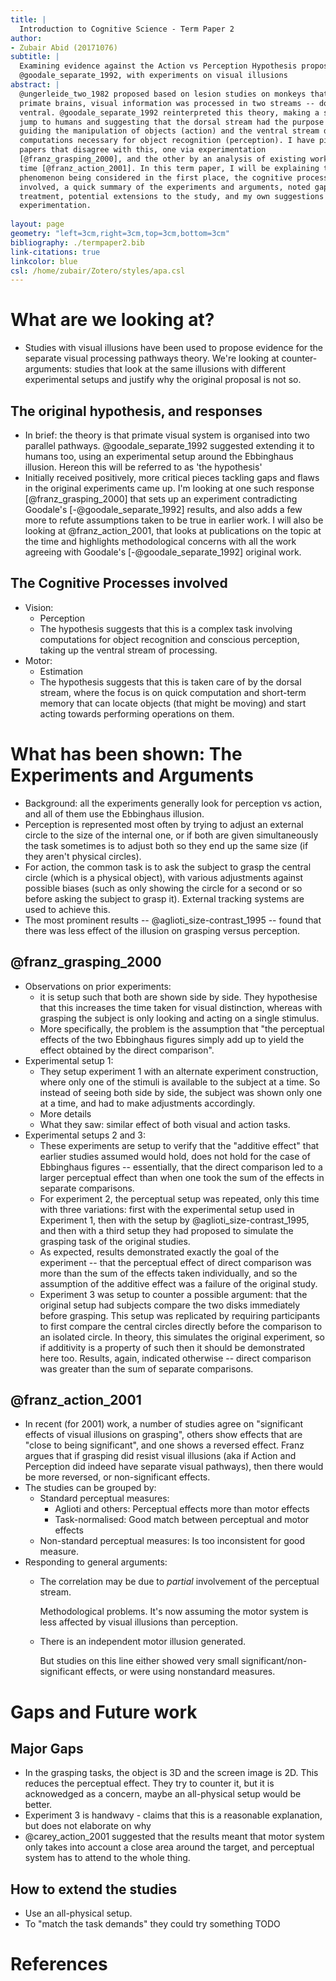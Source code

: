 ```yaml
---
title: |
  Introduction to Cognitive Science - Term Paper 2
author: 
- Zubair Abid (20171076)
subtitle: |
  Examining evidence against the Action vs Perception Hypothesis proposed by
  @goodale_separate_1992, with experiments on visual illusions
abstract: |
  @ungerleide_two_1982 proposed based on lesion studies on monkeys that in
  primate brains, visual information was processed in two streams -- dorsal and
  ventral. @goodale_separate_1992 reinterpreted this theory, making a species
  jump to humans and suggesting that the dorsal stream had the purpose of
  guiding the manipulation of objects (action) and the ventral stream did the
  computations necessary for object recognition (perception). I have picked two
  papers that disagree with this, one via experimentation
  [@franz_grasping_2000], and the other by an analysis of existing work at the
  time [@franz_action_2001]. In this term paper, I will be explaining the
  phenomenon being considered in the first place, the cognitive processes
  involved, a quick summary of the experiments and arguments, noted gaps in the
  treatment, potential extensions to the study, and my own suggestions on future
  experimentation.
  
layout: page
geometry: "left=3cm,right=3cm,top=3cm,bottom=3cm"
bibliography: ./termpaper2.bib
link-citations: true
linkcolor: blue
csl: /home/zubair/Zotero/styles/apa.csl
---
```


# What are we looking at?

- Studies with visual illusions have been used to propose evidence for the
  separate visual processing pathways theory. We're looking at
  counter-arguments: studies that look at the same illusions with different
  experimental setups and justify why the original proposal is not so.

## The original hypothesis, and responses 

- In brief: the theory is that primate visual system is organised into two
  parallel pathways. @goodale_separate_1992 suggested extending it to humans
  too, using an experimental setup around the Ebbinghaus illusion. Hereon this
  will be referred to as 'the hypothesis'
- Initially received positively, more critical pieces tackling gaps and flaws in
  the original experiments came up. I'm looking at one such response 
  [@franz_grasping_2000] that sets up an experiment contradicting Goodale's 
  [-@goodale_separate_1992] results, and also adds a few more to refute 
  assumptions taken to be true in earlier work. I will also be looking at
  @franz_action_2001, that looks at publications on the topic at the time and
  highlights methodological concerns with all the work agreeing with Goodale's
  [-@goodale_separate_1992] original work.

## The Cognitive Processes involved

- Vision:
    - Perception
    - The hypothesis suggests that this is a complex task involving
      computations for object recognition and conscious perception, taking up
      the ventral stream of processing.
- Motor:
    - Estimation
    - The hypothesis suggests that this is taken care of by the dorsal stream,
      where the focus is on quick computation and short-term memory that can
      locate objects (that might be moving) and start acting towards performing
      operations on them.

# What has been shown: The Experiments and Arguments

- Background: all the experiments generally look for perception vs action, and
  all of them use the Ebbinghaus illusion.
- Perception is represented most often by trying to adjust an external circle to
  the size of the internal one, or if both are given simultaneously the task 
  sometimes is to adjust both so they end up the same size (if they aren't
  physical circles).
- For action, the common task is to ask the subject to grasp the central circle
  (which is a physical object), with various adjustments against possible biases
  (such as only showing the circle for a second or so before asking the subject
  to grasp it). External tracking systems are used to achieve this.
- The most prominent results -- @aglioti_size-contrast_1995 -- 
  found that there was less effect of the illusion on grasping versus
  perception.

## @franz_grasping_2000

- Observations on prior experiments:
    - it is setup such that both are shown side by side. They hypothesise that
      this increases the time taken for visual distinction, whereas with
      grasping the subject is only looking and acting on a single stimulus.
    - More specifically, the problem is the assumption that "the perceptual 
      effects of the two Ebbinghaus figures simply add up to yield the effect 
      obtained by the direct comparison".
- Experimental setup 1:
    - They setup experiment 1 with an alternate experiment construction, where
      only one of the stimuli is available to the subject at a time. So instead
      of seeing both side by side, the subject was shown only one at a time, and
      had to make adjustments accordingly.
    - More details
    - What they saw: similar effect of both visual and action tasks.
- Experimental setups 2 and 3:
    - These experiments are setup to verify that the "additive effect" that 
      earlier studies assumed would hold, does not hold for the case of
      Ebbinghaus figures -- essentially, that the direct comparison led to a
      larger perceptual effect than when one took the sum of the effects in
      separate comparisons.
    - For experiment 2, the perceptual setup was repeated, only this time with
      three variations: first with the experimental setup used in Experiment 1,
      then with the setup by @aglioti_size-contrast_1995, and then with a third
      setup they had proposed to simulate the grasping task of the original
      studies.
    - As expected, results demonstrated exactly the goal of the experiment --
      that the perceptual effect of direct comparison was more than the sum of
      the effects taken individually, and so the assumption of the additive 
      effect was a failure of the original study.
    - Experiment 3 was setup to counter a possible argument: that the original
      setup had subjects compare the two disks immediately before grasping. This
      setup was replicated by requiring participants to first compare the
      central circles directly before the comparison to an isolated circle. In
      theory, this simulates the original experiment, so if additivity is a
      property of such then it should be demonstrated here too. Results, again,
      indicated otherwise -- direct comparison was greater than the sum of
      separate comparisons.

## @franz_action_2001

- In recent (for 2001) work, a number of studies agree on "significant effects
  of visual illusions on grasping", others show effects that are "close to being
  significant", and one shows a reversed effect. Franz argues that if grasping
  did resist visual illusions (aka if Action and Perception did indeed have
  separate visual pathways), then there would be more reversed, or 
  non-significant effects.
- The studies can be grouped by:
    - Standard perceptual measures:
        - Aglioti and others: Perceptual effects more than motor effects
        - Task-normalised: Good match between perceptual and motor effects
    - Non-standard perceptual measures: Is too inconsistent for good measure.
- Responding to general arguments:
    - The correlation may be due to *partial* involvement of the perceptual
      stream.
      
      Methodological problems. It's now assuming the motor system is less
      affected by visual illusions than perception.
    - There is an independent motor illusion generated. 
      
      But studies on this line either showed very small
      significant/non-significant effects, or were using nonstandard measures.

# Gaps and Future work

## Major Gaps

- In the grasping tasks, the object is 3D and the screen image is 2D. This
  reduces the perceptual effect. They try to counter it, but it is acknowedged
  as a concern, maybe an all-physical setup would be better. 
- Experiment 3 is handwavy - claims that this is a reasonable explanation, but
  does not elaborate on why
- @carey_action_2001 suggested that the results meant that motor system only
  takes into account a close area around the target, and perceptual system has
  to attend to the whole thing.

## How to extend the studies

- Use an all-physical setup.
- To "match the task demands" they could try something TODO

# References

